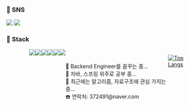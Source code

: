 <!-- <div align="center"> -->


### 🍦 SNS
  
<a href="https://blog.naver.com/372491" target="_blank"><img src="https://img.shields.io/badge/BLOG-03C75A?style=for-the-badge&logo=naver&logoColor=FFFFF9"/></a>
<a href="https://blog.naver.com/372491" target="_blank"><img src="https://img.shields.io/badge/instagram-E4405F?style=for-the-badge&logo=instagram&logoColor=FFFFF9"/></a> <br>

  
  
### 🍳 Stack

<div style="display: flex; flex-direction: row;">
  <div style="margin-right: 20px;">
    
  </div>
  <div style="margin-right: 20px;">
    
  </div>
  <div style="margin-right: 20px;">
    
  </div>
  
<img src="https://img.shields.io/badge/JAVA-007396?style=for-the-badge&logo=java&logoColor=white">
<img src="https://img.shields.io/badge/Spring-6DB33F?style=for-the-badge&logo=Spring&logoColor=white">
<img src="https://img.shields.io/badge/mysql-4479A1?style=for-the-badge&logo=mysql&logoColor=white"><br>
<img src="https://img.shields.io/badge/mariaDB-003545?style=for-the-badge&logo=mariaDB&logoColor=white">
<img src="https://img.shields.io/badge/linux-FCC624?style=for-the-badge&logo=linux&logoColor=black">
<img src="https://img.shields.io/badge/aws-232F3E?style=for-the-badge&logo=aws&logoColor=white"><br>

<br>
🌱 Backend Engineer를 꿈꾸는 중... <br>
🔭 자바, 스프링 위주로 공부 중... <br>
🤔 최근에는 알고리즘, 자료구조에 관심 가지는 중... <br>
<!-- 💬 🔭 [T1 Gumayusi 팬사이트](52.79.32.80), [엔터프라이즈 서버 관리 페이지](http://3.34.200.145/report.html) -->
☎️ 연락처: 372491@naver.com <br>
  	
 <!-- [![trophy](https://github-profile-trophy.vercel.app/?username=jihyun11&row=1)](https://github.com/ryo-ma/github-profile-trophy)<br><br> --> <br>
  [![Top Langs](https://github-readme-stats.vercel.app/api/top-langs/?username=jihyun11)](https://github.com/jihyun11/github-readme-stats)<br><br>
  
  
  
</div>



<!--
**jihyun11/jihyun11** is a ✨ _special_ ✨ repository because its `README.md` (this file) appears on your GitHub profile.
![Top Langs](https://github-readme-stats.vercel.app/api/top-langs/?username=jihyun11&layout=Demo&theme=tokyonight)
![jihyun11's GitHub stats](https://github-readme-stats.vercel.app/api?username=jihyun11&show_icons=true&theme=merko)
[![Jihyun11's GitHub stats](https://github-readme-stats.vercel.app/api?username=jihyun11)](https://github.com/jihyun11/github-readme-stats)


Here are some ideas to get you started:
💬 Most used language

- 🔭 I’m currently working on ...
- 🌱 I’m currently learning ...
- 👯 I’m looking to collaborate on ...
- 🤔 I’m looking for help with ...
- 💬 Ask me about ...
- 📫 How to reach me: ...
- 😄 Pronouns: ...
- ⚡ Fun fact: ...
-->

